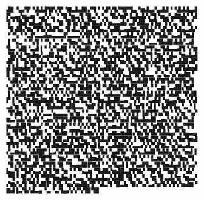 ▟▊▝▄▞▛▝▟▟▟▜▛▞▛▝▇▃▙▟▊▞▜▝▝▟▚▜▞▜▛▜▄▝▆▟▄▞▄▟▟▝▝▟▟▟▄▟▛▃▄▞▆▃▅▝▃▞▞▃▝▝█▝▆▃▜▝▉▃▚▝▃▝█▞▆▛▐▃▙▟▞▞▜▝▅▃▚▟▇▟▞▝▟▜▝▝█▟▚▟▃▟▜▃▝▝▇▝▉▜▞▞▅▛▇▃▞▞▅▃▃▟▞▃▛▟▉▃▜▜▄▝▛▞▃▝▉▜▞▝▊▟▉▞▆▞▜▜▞▟▟▜▄▝▊▟▃▜▜▃▜▜▄▃▚▟▉▃▄▟▇▃▜▜▟▞▝▟▚▟▝▟▄▃▟▞▝▝▚▝▝▃▛▃▃▟▅▃▃▃▛▃▃▃▚▜▛▞▜▝▟▝▃▝▃▟▟▃▚▛▐▞▞▜▟▞▚▃▟▝▆▟▐▝▚▃▝▝▚▜▝▝▚▝▃▝▃▜▅▞▚▃▙▝▅▝▝▛▐▟▞▟▜▞▝▟▝▃▃▜▙▟▉▟▟▞▃▟▜▃▝▟█▝▃▟▐▝▝▞▚▟█▝▝▞▙▟▉▃▛▞▅▝▅▝▚▜▅▜▙▃▛▜▚▃▜▟▃▃▟▜▝▞▆▝█▞▟▝▆▟▅▞▃▟▊▟▃▝▐▞▝▃▟▟▞▝▜▝▃▟█▟▜▞▃▝▟▞▜▝▆▞▝▟▃▝▅▃▙▟▟▛▐▝▜▞▆▝▟▃▚▃▞▟▞▝▊▟▞▟▝▜▛▝█▟▟▝▆▞▙▝█▞▜▞▟▟▜▝▛▃▟▟▊▟▛▟▐▟▅▟▅▜▚▟▝▃▚▟▃▜▅▃▙▟▚▜▜▞▄▟▉▟▚▃▝▞▙▟▄▜▝▝▇▝▉▜▚▟▜▟▅▟▊▝▇▞▆▃▙▝▅▞▝▃▆▜▃▞▙▃▛▞▙▞▚▝▅▝▟▜▚▃▛▜▛▟▃▃▝▃▚▃▚▞▅▟▇▝▝▟▉▞▜▝▅▞▅▛▐▞▝▛▇▃▃▞▟▜▃▟▄▝▛▜▞▟▟▝▜▃▟▟▊▜▚▛▇▜▟▞▜▜▅▜▚▞▝▞▃▞▟▟▞▟▃▞▛▃▚▞▜▝▇▟▇▝▟▝▚▛▇▟▜▜▟▜▄▞▚▝▝▃▆▝▃▟▉▞▅▛▐▝▟▟▊▃▆▜▃▝▝▞▞▝▞▞▛▟▇▟▉▞▅▝▃▟▃▃▚▟▊▟▆▟▐▟▐▟▟▝▟▟▛▝▛▟▊▛▐▝▄▝▇▟▆▟▇▟▊▜▟▃▆▜▃▜▃▜▝▜▅▃▙▟▉▃▄▝▚▜▝▝▃▟▟▝▅▃▄▜▅▝▞▟▃▞▆▝▉▝▝▜▚▝█▟▅▟▚▟█▃▃▝▇▛▐▟▐▜▟▝▇▃▟▝▆▜▝▟▐▝▐▟▜▜▄▝▃▝▐▝▛▟▇▝▞▝▞▞▃▃▚▃▃▃▚▞▅▝▝▃▃▜▄▞▄▜▅▝▞▞▛▛▐▟▜▜▚▞▆▝▝▞▅▝▚▞▆▃▚▟▞▟▟▜▝▃▅▞▛▜▜▟▜▜▛▝▊▝█▞▆▃▛▞▅▟▐▜▙▟▅▟▊▃▅▞▞▟▟▝▚▟▆▃▟▟▊▜▄▃▞▝▚▞▟▟▛▝▝▝▞▞▞▛▐▃▞▃▅▃▛▟▝▜▝▞▚▝▆▜▙▜▞▟▃▞▜▜▙▝▉▜▟▝▄▟▇▝▃▝▇▟▆▝▛▛▇▃▆▞▞▟▝▃▆▃▅▟▉▞▆▞▙▜▙▜▟▟▄▞▚▜▄▃▄▝▊▝▄▟▇▟▞▝▟▟▐▟▊▃▛▛▇▜▃▝▇▜▟▃▛▟▛▜▛▛▐▝▇▜▟▜▚▜▚▞▃▜▅▜▅▟▜▜▜▝▝▟▝▃▛▝▊▟▆▟▇▟▚▟▇▜▚▟▐▃▝▃▟▟▇▞▞▃▃▞▞▞▚▛▇▃▚▞▅▃▟▃▞▃▆▟▄▝▟▟█▛▐▃▞▟▚▟▉▟▝▟▃▜▅▜▟▝▄▟▜▞▝▟▚▃▙▟▊▜▟▟▄▜▚▝▅▟▐▝▊▃▚▟▟▝▉▜▛▜▃▝▆▞▃▝▜▃▝▟▅▟▞▝▞▛▇▞▆▞▜▝▞▝▐▃▆▞▞▜▞▜▅▞▜▝▊▞▙▜▃▟▛▃▛▜▜▝▉▝▜▃▄▟▊▛▇▟▝▝▃▜▄▟▐▝▛▃▟▜▃▝▊▜▅▟▄▟▐▞▃▞▙▃▜▝▜▟▚▃▞▟▜▝▇▝▆▝▝▝▚▃▆▝▜▟█▞▆▟▉▃▛▛▇▞▝▜▛▟▝▜▅▜▝▝▟▞▝▜▝▝▉▃▚▜▝▜▛▜▅▟▅▟▝▃▄▝▟▃▙▟▄▞▟▟▉▝█▝▃▝▄▝▆▝▊▃▟▞▆▝▆▃▞▞▆▞▄▜▝▜▞▟▉▛▐▞▙▝▅▞▅▟▉▞▛▝▟▃▜▝█▃▙▝▉▞▚▞▃▞▅▜▞▞▛▞▅▟▆▝▇▟▐▃▜▞▟▃▄▝▃▝▃▜▄▞▞▞▚▜▉▜▉
